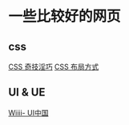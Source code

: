 # 一些比较好的网页

## css
[CSS 奇技淫巧](https://github.com/chokcoco/iCSS)
[CSS 布局方式](https://segmentfault.com/a/1190000010989110#articleHeader18)

## UI & UE
[Wiiii- UI中国](https://www.ui.cn/detail/432679.html)